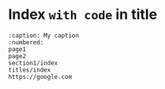 # Index `with code` in title

```{toctree}
:caption: My caption
:numbered:
page1
page2
section1/index
titles/index
https://google.com
```
